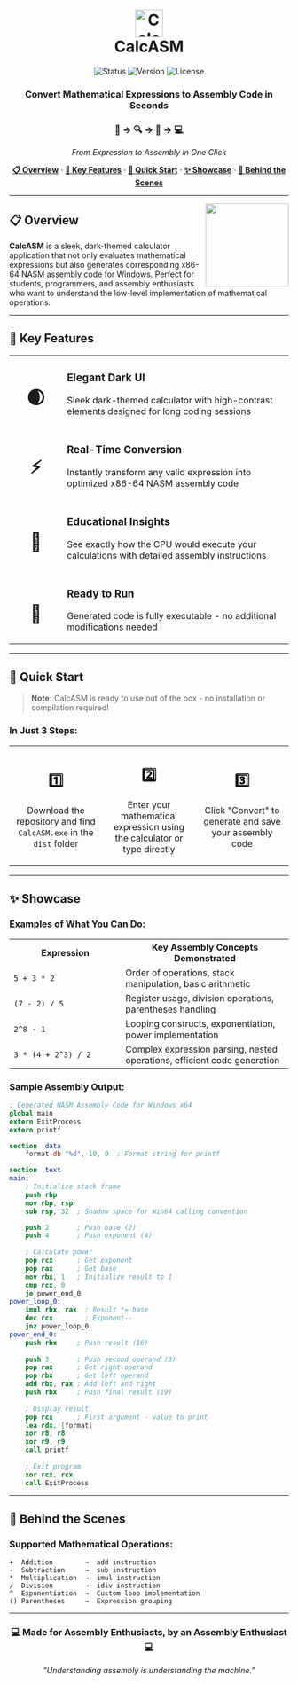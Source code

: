 <h1 align="center">
  <img src="icon.ico" alt="CalcASM Icon" height="50"> 
  <br>CalcASM
</h1>

<p align="center">
  <img src="https://img.shields.io/badge/Status-Stable-green" alt="Status">
  <img src="https://img.shields.io/badge/Version-1.0-blue" alt="Version">
  <img src="https://img.shields.io/badge/License-MIT-orange" alt="License">
</p>

<div align="center">
  <h3>
    <strong>Convert Mathematical Expressions to Assembly Code in Seconds</strong>
  </h3>
  <h3>🔢 → 🔍 → 📝 → 💻</h3>
  <p><em>From Expression to Assembly in One Click</em></p>
</div>

<p align="center">
  <a href="#-overview"><b>📋 Overview</b></a> ·
  <a href="#-key-features"><b>🌟 Key Features</b></a> ·
  <a href="#-quick-start"><b>🚀 Quick Start</b></a> ·
  <a href="#-showcase"><b>✨ Showcase</b></a> ·
  <a href="#-behind-the-scenes"><b>🔬 Behind the Scenes</b></a>
</p>

<hr>

<img align="right" src="icon.ico" width="150">

## 📋 Overview
**CalcASM** is a sleek, dark-themed calculator application that not only evaluates mathematical expressions but also generates corresponding x86-64 NASM assembly code for Windows. Perfect for students, programmers, and assembly enthusiasts who want to understand the low-level implementation of mathematical operations.

<hr>

## 🌟 Key Features

<table>
  <tr>
    <td width="80" align="center">
      <h1>🌒</h1>
    </td>
    <td>
      <h3>Elegant Dark UI</h3>
      <p>Sleek dark-themed calculator with high-contrast elements designed for long coding sessions</p>
    </td>
  </tr>
  <tr>
    <td width="80" align="center">
      <h1>⚡</h1>
    </td>
    <td>
      <h3>Real-Time Conversion</h3>
      <p>Instantly transform any valid expression into optimized x86-64 NASM assembly code</p>
    </td>
  </tr>
  <tr>
    <td width="80" align="center">
      <h1>🧠</h1>
    </td>
    <td>
      <h3>Educational Insights</h3>
      <p>See exactly how the CPU would execute your calculations with detailed assembly instructions</p>
    </td>
  </tr>
  <tr>
    <td width="80" align="center">
      <h1>🔌</h1>
    </td>
    <td>
      <h3>Ready to Run</h3>
      <p>Generated code is fully executable - no additional modifications needed</p>
    </td>
  </tr>
</table>

<hr>

## 🚀 Quick Start

> **Note:** CalcASM is ready to use out of the box - no installation or compilation required!

### In Just 3 Steps:

<div align="center">
  <table>
    <tr>
      <td align="center" width="33%">
        <h2>1️⃣</h2>
        <p>Download the repository and find <code>CalcASM.exe</code> in the <code>dist</code> folder</p>
      </td>
      <td align="center" width="33%">
        <h2>2️⃣</h2>
        <p>Enter your mathematical expression using the calculator or type directly</p>
      </td>
      <td align="center" width="33%">
        <h2>3️⃣</h2>
        <p>Click "Convert" to generate and save your assembly code</p>
      </td>
    </tr>
  </table>
</div>

<hr>

## ✨ Showcase

### Examples of What You Can Do:

<table>
  <tr>
    <th width="40%">Expression</th>
    <th width="60%">Key Assembly Concepts Demonstrated</th>
  </tr>
  <tr>
    <td><code>5 + 3 * 2</code></td>
    <td>Order of operations, stack manipulation, basic arithmetic</td>
  </tr>
  <tr>
    <td><code>(7 - 2) / 5</code></td>
    <td>Register usage, division operations, parentheses handling</td>
  </tr>
  <tr>
    <td><code>2^8 - 1</code></td>
    <td>Looping constructs, exponentiation, power implementation</td>
  </tr>
  <tr>
    <td><code>3 * (4 + 2^3) / 2</code></td>
    <td>Complex expression parsing, nested operations, efficient code generation</td>
  </tr>
</table>

### Sample Assembly Output:

```nasm
; Generated NASM Assembly Code for Windows x64
global main
extern ExitProcess
extern printf

section .data
    format db "%d", 10, 0  ; Format string for printf

section .text
main:
    ; Initialize stack frame
    push rbp
    mov rbp, rsp
    sub rsp, 32  ; Shadow space for Win64 calling convention

    push 2       ; Push base (2)
    push 4       ; Push exponent (4)
    
    ; Calculate power
    pop rcx      ; Get exponent
    pop rax      ; Get base
    mov rbx, 1   ; Initialize result to 1
    cmp rcx, 0
    je power_end_0
power_loop_0:
    imul rbx, rax  ; Result *= base
    dec rcx        ; Exponent--
    jnz power_loop_0
power_end_0:
    push rbx     ; Push result (16)
    
    push 3       ; Push second operand (3)
    pop rax      ; Get right operand
    pop rbx      ; Get left operand
    add rbx, rax ; Add left and right
    push rbx     ; Push final result (19)
    
    ; Display result
    pop rcx      ; First argument - value to print
    lea rdx, [format]
    xor r8, r8
    xor r9, r9
    call printf
    
    ; Exit program
    xor rcx, rcx
    call ExitProcess
```

<hr>

## 🔬 Behind the Scenes

### Supported Mathematical Operations:

```
+  Addition        →  add instruction
-  Subtraction     →  sub instruction
*  Multiplication  →  imul instruction
/  Division        →  idiv instruction
^  Exponentiation  →  Custom loop implementation
() Parentheses     →  Expression grouping
```

<hr>

<div align="center">
  <h3>💻 Made for Assembly Enthusiasts, by an Assembly Enthusiast 💻</h3>
  <p><em>"Understanding assembly is understanding the machine."</em></p>
</div>
